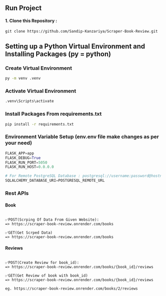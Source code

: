 
## Run Project


#### 1. Clone this Repository :

```
git clone https://github.com/Sandip-Kanzariya/Scraper-Book-Review.git
```

## Setting up a Python Virtual Environment and Installing Packages (py = python)

### Create Virtual Environment

```bash
py -m venv .venv
```

### Activate Virtual Environment

```bash
.venv\Scripts\activate
```

### Install Packages From requirements.txt

```bash
pip install -r requirements.txt
```

### Environment Variable Setup (env.env file make changes as per your need)
```py
FLASK_APP=app
FLASK_DEBUG=True
FLASK_RUN_PORT=5050
FLASK_RUN_HOST=0.0.0.0

# For Remote PostgreSQL Database : postgresql://username:password@hostname:port/database_name
SQLALCHEMY_DATABASE_URI=POSTGRESQL_REMOTE_URL
```

### Rest APIs

#### Book 
```

✅POST(Scrping Of Data From Given Website):
=> https://scraper-book-review.onrender.com/books  

✅GET(Get Scrped Data) 
=> https://scraper-book-review.onrender.com/books 
```

#### Reviews
```

✅POST(Create Review for book_id):
=> https://scraper-book-review.onrender.com/books/{book_id}/reviews  

✅GET(Get Review of book with book_id) 
=> https://scraper-book-review.onrender.com/books/{book_id}/reviews

eg. https://scraper-book-review.onrender.com/books/2/reviews
```